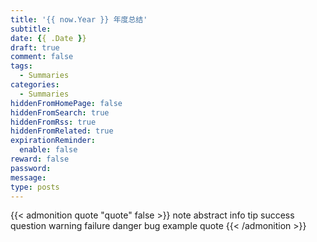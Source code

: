 ```yaml
---
title: '{{ now.Year }} 年度总结'
subtitle:
date: {{ .Date }}
draft: true
comment: false
tags:
  - Summaries
categories:
  - Summaries
hiddenFromHomePage: false
hiddenFromSearch: true
hiddenFromRss: true
hiddenFromRelated: true
expirationReminder:
  enable: false
reward: false
password:
message:
type: posts
---
```


{{< admonition quote "quote" false >}}
note abstract info tip success question warning failure danger bug example quote
{{< /admonition >}}

<!--more-->
